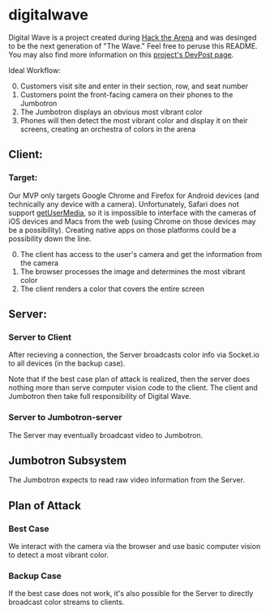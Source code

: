 # digitalwave

Digital Wave is a project created during [Hack the Arena](http://hackthearena.co) and was desinged to be the next generation of "The Wave." Feel free to peruse this README. You may also find more information on this [project's DevPost page](http://devpost.com/software/digital-wave).

Ideal Workflow:

0. Customers visit site and enter in their section, row, and seat number
0. Customers point the front-facing camera on their phones to the Jumbotron
0. The Jumbotron displays an obvious most vibrant color
0. Phones will then detect the most vibrant color and display it on their screens, creating an orchestra of colors in the arena

## Client:

### Target:
Our MVP only targets Google Chrome and Firefox for Android devices (and technically any device with a camera). Unfortunately, Safari does not support [getUserMedia](https://developer.mozilla.org/en-US/docs/Web/API/MediaDevices/getUserMedia), so it is impossible to interface with the cameras of iOS devices and Macs from the web (using Chrome on those devices may be a possibility). Creating native apps on those platforms could be a possibility down the line.

0. The client has access to the user's camera and get the information from the camera
0. The browser processes the image and determines the most vibrant color
0. The client renders a color that covers the entire screen

## Server:

### Server to Client

After recieving a connection, the Server broadcasts color info via Socket.io to all devices (in the backup case).

Note that if the best case plan of attack is realized, then the server does nothing more than serve computer vision code to the client. The client and Jumbotron then take full responsibility of Digital Wave. 

### Server to Jumbotron-server
The Server may eventually broadcast video to Jumbotron.

## Jumbotron Subsystem
The Jumbotron expects to read raw video information from the Server.

## Plan of Attack

### Best Case
We interact with the camera via the browser and use basic computer vision to detect a most vibrant color.

### Backup Case
If the best case does not work, it's also possible for the Server to directly broadcast color streams to clients.
